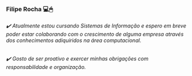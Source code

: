 ### Filipe Rocha 💻🖱

###### ✔️ Atualmente estou cursando Sistemas de Informação e espero em breve poder estar colaborando com o crescimento de alguma empresa através dos conhecimentos adiquiridos na área computacional.

###### ✔️ Gosto de ser proativo e exercer minhas obrigações com responsabilidade e organização.
<!--
**Filipevrocha/Filipevrocha** is a ✨ _special_ ✨ repository because its `README.md` (this file) appears on your GitHub profile.

Here are some ideas to get you started:

- 🔭 I’m currently working on ...
- 🌱 I’m currently learning ...
- 👯 I’m looking to collaborate on ...
- 🤔 I’m looking for help with ...
- 💬 Ask me about ...
- 📫 How to reach me: ...
- 😄 Pronouns: ...
- ⚡ Fun fact: ...
-->
